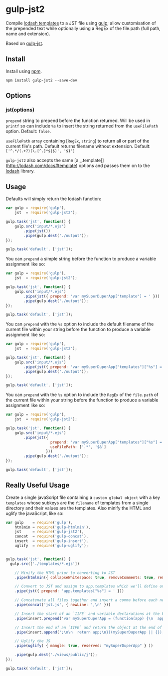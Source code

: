 gulp-jst2
=========

Compile [lodash templates](http://lodash.com/docs#template) to a JST file using [gulp](https://github.com/wearefractal/gulp); allow customisation of the prepended text while optionally using a RegEx of the file.path (full path, name and extension).

Based on [gulp-jst](https://github.com/rdmurphy/gulp-jst).

Install
-------

Install using [npm](https://npmjs.org/package/gulp-jst2).

```
npm install gulp-jst2 --save-dev
```

Options
-------

### jst(options)

`prepend` string to prepend before the function returned.  Will be used in `printf` so can include `%s` to insert the string returned from the `useFilePath` option. Default: `false`.

`useFilePath` array containing [`RegEx`, `string`] to return all or part of the current file's path. Default returns filename without extension. Default: `['^.*/(.+?)(\.[^.]*$|$)', '$1']`

`gulp-jst2` also accepts the same [a _.template]](http://lodash.com/docs#template) options and passes them on to the [lodash](http://lodash.com/) library.


Usage
-----

Defaults will simply return the lodash function:
```js
var gulp = require('gulp'),
    jst  = require('gulp-jst2');

gulp.task('jst', function() {
    gulp.src('input/*.ejs')
        .pipe(jst())
        .pipe(gulp.dest('./output'));
});

gulp.task('default', ['jst']);
```

You can `prepend` a simple string before the function to produce a variable assignment like so:
```js
var gulp = require('gulp'),
    jst  = require('gulp-jst2');

gulp.task('jst', function() {
    gulp.src('input/*.ejs')
        .pipe(jst({ prepend: 'var mySuperDuperApp["template"] = ' }))
        .pipe(gulp.dest('./output'));
});

gulp.task('default', ['jst']);
```

You can `prepend` with the `%s` option to include the default filename of the current file within your string before the function to produce a variable assignment like so:
```js
var gulp = require('gulp'),
    jst  = require('gulp-jst2');

gulp.task('jst', function() {
    gulp.src('input/*.ejs')
        .pipe(jst({ prepend: 'var mySuperDuperApp["templates"]["%s"] = ' }))
        .pipe(gulp.dest('./output'));
});

gulp.task('default', ['jst']);
```

You can `prepend` with the `%s` option to include the `RegEx` of the `file.path` of the current file within your string before the function to produce a variable assignment like so:
```js
var gulp = require('gulp'),
    jst  = require('gulp-jst2');

gulp.task('jst', function() {
    gulp.src('input/*.ejs')
        .pipe(jst({
                    prepend: 'var mySuperDuperApp["templates"]["%s"] = ',
                    useFilePath: ['.*', '$&']
                  }))
        .pipe(gulp.dest('./output'));
});

gulp.task('default', ['jst']);
```


Really Useful Usage
-------------------

Create a single javaScript file containing a `custom global object` with a key `templates` whose subkeys are the `filename` of templates from a single directory and their values are the templates.  Also minify the HTML and uglify the javaScript, like so:

```js
var gulp    = require('gulp'),
    htmlmin = require('gulp-htmlmin'),
    jst     = require('gulp-jst2'),
    concat  = require('gulp-concat'),
    insert  = require('gulp-insert'),
    uglify  = require('gulp-uglify');


gulp.task('jst', function() {
  gulp.src(['./templates/*.ejs'])

    // Minify the HTML prior to converting to JST
    .pipe(htmlmin({ collapseWhitespace: true, removeComments: true, removeCommentsFromCDATA: true }))

    // Convert to JST and assign to app.templates which we'll define once all files are concatenated in
    .pipe(jst({ prepend: 'app.templates["%s"] = ' }))

    // Concatenate all files together and insert a comma before each newLine
    .pipe(concat('jst.js', { newLine: ',\n' }))

    // Insert the start of an `IIFE` and variable declarations at the beginning of the file
    .pipe(insert.prepend('var mySuperDuperApp = (function(app) {\n  app.templates = app.templates || {};\n\n'))

    // Insert the end of an `IIFE` and return the object at the end of the file (also the last function from the jst call will not end with a semicolon, so add one here)
    .pipe(insert.append(';\n\n  return app;\n})(mySuperDuperApp || {});\n'))

    // Uglify the JS
    .pipe(uglify( { mangle: true, reserved: "mySuperDuperApp" } ))

    .pipe(gulp.dest('./views/public/j'));
});

gulp.task('default', ['jst']);
```
